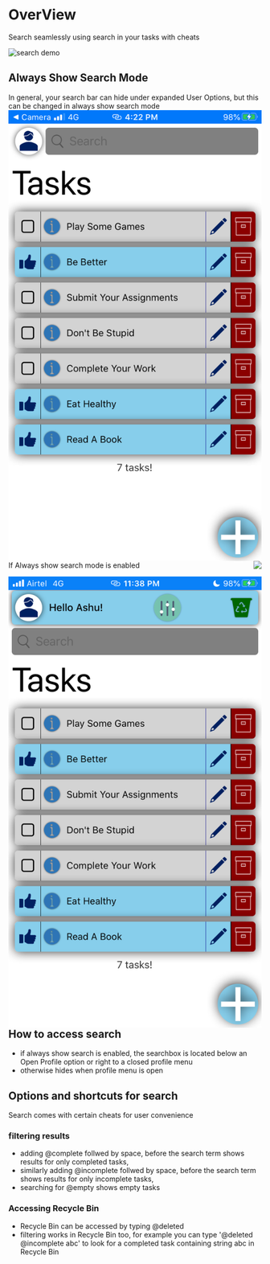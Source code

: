# OverView
Search seamlessly using search in your tasks with cheats

![search demo](../../files/search/demo-light.gif)

## Always Show Search Mode
In general, your search bar can hide under expanded User Options, but this can be changed in always show search mode
<img align="left" src="./files/homescreen/light-default.png">
<img align="right" src="./files/homescreen/light-profile-expanded.png.png">


If Always show search mode is enabled

<img align="left" src="./files/homescreen/light-ass-true.png">

## How to access search
- if always show search is enabled, the searchbox is located below an Open Profile option or right to a closed profile menu
 - otherwise hides when profile menu is open

## Options and shortcuts for search
Search comes with certain cheats for user convenience

### filtering results
- adding @complete follwed by space, before the search term shows results for only completed tasks,
- similarly adding @incomplete follwed by space, before the search term shows results for only incomplete tasks,
- searching for @empty shows empty tasks

### Accessing Recycle Bin
- Recycle Bin can be accessed by typing @deleted
- filtering works in Recycle Bin too, for example you can type '@deleted @incomplete abc' to look for a completed task containing string abc in Recycle Bin
